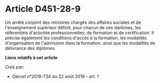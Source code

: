 # Article D451-28-9

Un arrêté conjoint des ministres chargés des affaires sociales et de l'enseignement supérieur définit, pour chacun de ces
diplômes, les référentiels d'activités professionnelles, de formation et de certification. Il précise également les
conditions d'accès à la formation, les modalités d'organisation de l'admission dans la formation, ainsi que les modalités de
délivrance des diplômes.

**Liens relatifs à cet article**

_Créé par_:

  - Décret n°2018-734 du 22 août 2018 - art. 1
